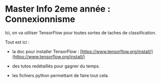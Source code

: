 # Master Info 2eme année : Connexionnisme

Ici, on va utiliser TensorFlow pour toutes sortes de taches de classification.

Tout est ici :

- la doc pour installer TensorFlow :
[https://www.tensorflow.org/install/](https://www.tensorflow.org/install/)

- des tutos redétaillés pour gagner du temps.

- les fichiers python permettant de faire tout cela.
